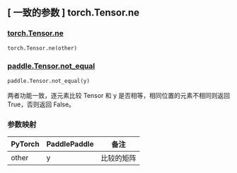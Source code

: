 ## [ 一致的参数 ] torch.Tensor.ne
### [torch.Tensor.ne](https://pytorch.org/docs/1.13/generated/torch.Tensor.ne.html?highlight=ne)

```python
torch.Tensor.ne(other)
```

### [paddle.Tensor.not_equal](https://www.paddlepaddle.org.cn/documentation/docs/zh/api/paddle/not_equal_cn.html)

```python
paddle.Tensor.not_equal(y)
```

两者功能一致，逐元素比较 Tensor 和 y 是否相等，相同位置的元素不相同则返回 True，否则返回 False。
### 参数映射
| PyTorch       | PaddlePaddle | 备注                                                   |
| ------------- | ------------ | ------------------------------------------------------ |
| other          | y         | 比较的矩阵                                     |

